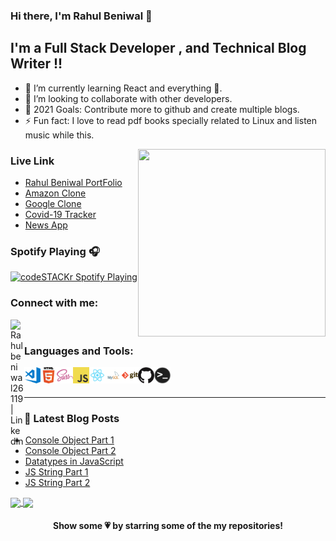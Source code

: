 ### Hi there, I'm Rahul Beniwal 👋

<!-- [![Website]()
 -->

## I'm a Full Stack Developer  , and Technical Blog Writer !!


- 🌱 I’m currently learning React and everything 🤣.
- 👯 I’m looking to collaborate with other developers.
- 🥅 2021 Goals: Contribute more to github and create multiple blogs.
- ⚡ Fun fact: I love to read pdf books specially related to Linux and listen music while this.
 <img align="right" src="https://i.postimg.cc/d3qQdKhf/robotintro-unscreen.gif" width="300px" height="300px" />


### Live Link 
<!-- PORTFOLIO: START  -->
- [Rahul Beniwal PortFolio](https://rahulbeniwalportfolio.netlify.app/)
- [Amazon Clone](https://serene-borg-fc3c10.netlify.app/)
- [Google Clone](https://clone-7fca3.web.app/)
- [Covid-19 Tracker](https://awesome-wilson-7e01e1.netlify.app/)
- [News App](https://eloquent-carson-45027f.netlify.app/)
<!-- PORTFOLIO: END-->

### Spotify Playing 🎧

[<img src="https://now-playing-codestackr.vercel.app/api/spotify-playing" alt="codeSTACKr Spotify Playing" width="350" />](https://open.spotify.com/user/swyqyimdc12jajde4vpwd2x1b)



### Connect with me:


[<img align="left" alt="Rahulbeniwal26119 | LinkedIn" width="22px" src="https://cdn.jsdelivr.net/npm/simple-icons@v3/icons/linkedin.svg" />][linkedin]


<br />

### Languages and Tools:

<img align="left" alt="Visual Studio Code" width="26px" src="https://raw.githubusercontent.com/github/explore/80688e429a7d4ef2fca1e82350fe8e3517d3494d/topics/visual-studio-code/visual-studio-code.png" />

<img align="left" alt="HTML5" width="26px" src="https://raw.githubusercontent.com/github/explore/80688e429a7d4ef2fca1e82350fe8e3517d3494d/topics/html/html.png" />

<img align="left" alt="Sass" width="26px" src="https://raw.githubusercontent.com/github/explore/80688e429a7d4ef2fca1e82350fe8e3517d3494d/topics/sass/sass.png" />

<img align="left" alt="JavaScript" width="26px" src="https://raw.githubusercontent.com/github/explore/80688e429a7d4ef2fca1e82350fe8e3517d3494d/topics/javascript/javascript.png" />
<img align="left" alt="React" width="26px" src="https://raw.githubusercontent.com/github/explore/80688e429a7d4ef2fca1e82350fe8e3517d3494d/topics/react/react.png" />

<img align="left" alt="MySQL" width="26px" src="https://raw.githubusercontent.com/github/explore/80688e429a7d4ef2fca1e82350fe8e3517d3494d/topics/mysql/mysql.png" />


<img align="left" alt="Git" width="26px" src="https://raw.githubusercontent.com/github/explore/80688e429a7d4ef2fca1e82350fe8e3517d3494d/topics/git/git.png" />

<img align="left" alt="GitHub" width="26px" src="https://raw.githubusercontent.com/github/explore/78df643247d429f6cc873026c0622819ad797942/topics/github/github.png" />

<img align="left" alt="Terminal" width="26px" src="https://raw.githubusercontent.com/github/explore/80688e429a7d4ef2fca1e82350fe8e3517d3494d/topics/terminal/terminal.png" />

<br />
<br />

---

### 📕 Latest Blog Posts

<!-- BLOG-POST-LIST:START -->
- [Console Object Part 1](https://rahulbeniwal26119.medium.com/javascript-console-object-hacks-part-1-69a5ebb2484a)
- [Console Object Part 2](https://rahulbeniwal26119.medium.com/javascript-console-object-hacks-part-2-d95cff910779)
- [Datatypes in JavaScript](https://rahulbeniwal26119.medium.com/datatypes-in-javascript-538ada968a57)
- [JS String Part 1](https://rahulbeniwal26119.medium.com/js-string-part-1-cb140b12ab56)
- [JS String Part 2](https://rahulbeniwal26119.medium.com/js-string-part-2-7675cb9ce2c4)
<!-- BLOG-POST-LIST:END -->



[linkedin]: https://www.linkedin.com/in/rahulbeniwal26119/

<a href="https://github.com/Rahulbeniwal26119">
<img align="center"  src="https://github-readme-stats.vercel.app/api?username=Rahulbeniwal26119&&show_icons=true&title_color=ffffff&icon_color=bb2acf&text_color=daf7dc&bg_color=151515"/>
</a>

<a href="https://github.com/Rahulbeniwal26119">
  <img align="center" src="https://github-readme-stats.vercel.app/api/top-langs/?username=Rahulbeniwal26119&theme=dark&hide_langs_below=1" />
</a>

<div align="center">

#### Show some 💗 by starring some of the my  repositories!

</div>
